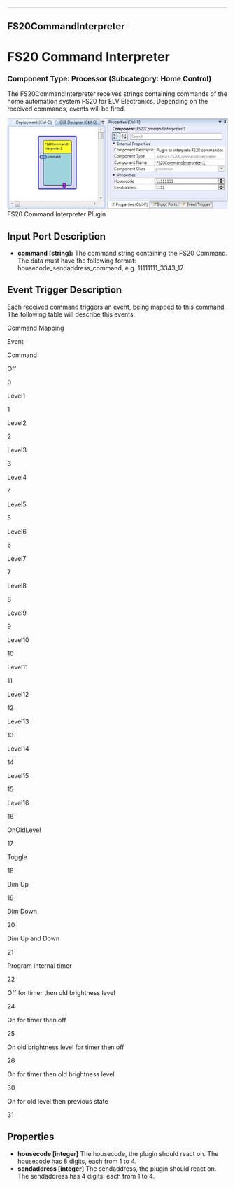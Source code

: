   
---
FS20CommandInterpreter
---

# FS20 Command Interpreter

### Component Type: Processor (Subcategory: Home Control)

The FS20CommandInterpreter receives strings containing commands of the home automation system FS20 for ELV Electronics. Depending on the received commands, events will be fired.

![FS20 Command Interpreter Plugin](img/FS20Command.jpg "FS20 Command Interpreter Plugin")  
FS20 Command Interpreter Plugin

## Input Port Description

*   **command \[string\]:** The command string containing the FS20 Command. The data must have the following format: housecode\_sendaddress\_command, e.g. 11111111\_3343\_17

## Event Trigger Description

Each received command triggers an event, being mapped to this command. The following table will describe this events:

Command Mapping

Event

Command

Off

0

Level1

1

Level2

2

Level3

3

Level4

4

Level5

5

Level6

6

Level7

7

Level8

8

Level9

9

Level10

10

Level11

11

Level12

12

Level13

13

Level14

14

Level15

15

Level16

16

OnOldLevel

17

Toggle

18

Dim Up

19

Dim Down

20

Dim Up and Down

21

Program internal timer

22

Off for timer then old brightness level

24

On for timer then off

25

On old brightness level for timer then off

26

On for timer then old brightness level

30

On for old level then previous state

31

## Properties

*   **housecode \[integer\]** The housecode, the plugin should react on. The housecode has 8 digits, each from 1 to 4.
*   **sendaddress \[integer\]** The sendaddress, the plugin should react on. The sendaddress has 4 digits, each from 1 to 4.